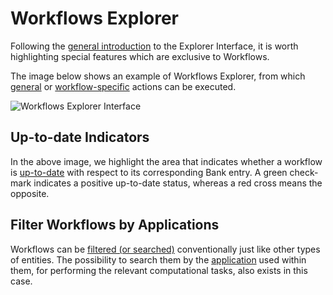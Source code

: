 # Workflows Explorer

Following the [general introduction](../../entities-general/ui/explorer.md) to the Explorer Interface, it is worth highlighting special features which are exclusive to Workflows.

The image below shows an example of Workflows Explorer, from which [general](../../entities-general/actions/overview.md) or [workflow-specific](../actions/overview.md) actions can be executed.

![Workflows Explorer Interface](../../images/updating-workflows.png "Workflows Explorer Interface")

## Up-to-date Indicators

In the above image, we highlight the area that indicates whether a workflow is [up-to-date](../actions/update.md) with respect to its corresponding Bank entry. A green check-mark indicates a positive up-to-date status, whereas a red cross means the opposite.

## Filter Workflows by Applications

Workflows can be [filtered (or searched)](../../entities-general/actions/search.md) conventionally just like other types of entities. The possibility to search them by the [application](../../software/overview.md) used within them, for performing the relevant computational tasks, also exists in this case.  
